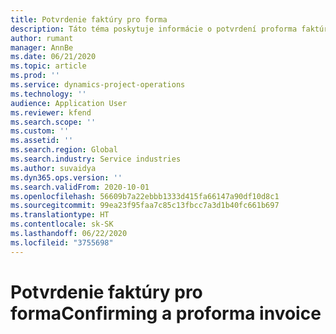 ```yaml
---
title: Potvrdenie faktúry pro forma
description: Táto téma poskytuje informácie o potvrdení proforma faktúry.
author: rumant
manager: AnnBe
ms.date: 06/21/2020
ms.topic: article
ms.prod: ''
ms.service: dynamics-project-operations
ms.technology: ''
audience: Application User
ms.reviewer: kfend
ms.search.scope: ''
ms.custom: ''
ms.assetid: ''
ms.search.region: Global
ms.search.industry: Service industries
ms.author: suvaidya
ms.dyn365.ops.version: ''
ms.search.validFrom: 2020-10-01
ms.openlocfilehash: 56609b7a22ebbb1333d415fa66147a90df10d8c1
ms.sourcegitcommit: 99ea23f95faa7c85c13fbcc7a3d1b40fc661b697
ms.translationtype: HT
ms.contentlocale: sk-SK
ms.lasthandoff: 06/22/2020
ms.locfileid: "3755698"
---
```

# <a name="confirming-a-proforma-invoice"></a><span data-ttu-id="287db-103">Potvrdenie faktúry pro forma</span><span class="sxs-lookup"><span data-stu-id="287db-103">Confirming a proforma invoice</span></span>
